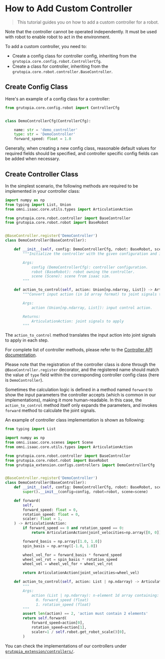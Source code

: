 # How to Add Custom Controller

> This tutorial guides you on how to add a custom controller for a robot.

Note that the controller cannot be operated independently. It must be used with robot to enable robot to act in the environment.


To add a custom controller, you need to:
- Create a config class for controller config, inheriting from the `grutopia.core.config.robot.ControllerCfg`.
- Create a class for controller, inheriting from the `grutopia.core.robot.controller.BaseController`.

## Create Config Class

Here's an example of a config class for a controller:

```Python
from grutopia.core.config.robot import ControllerCfg


class DemoControllerCfg(ControllerCfg):

    name: str = 'demo_controller'
    type: str = 'DemoController'
    forward_speed: float = 1.0
```

Generally, when creating a new config class, reasonable default values for required fields should be specified, and controller specific config fields can be added when necessary.

## Create Controller Class

In the simplest scenario, the following methods are required to be implemented in your controller class:

```python
import numpy as np
from typing import List, Union
from omni.isaac.core.utils.types import ArticulationAction

from grutopia.core.robot.controller import BaseController
from grutopia.core.robot.robot import BaseRobot


@BaseController.register('DemoController')
class DemoController(BaseController):

    def __init__(self, config: DemoControllerCfg, robot: BaseRobot, scene: Scene):
        """Initialize the controller with the given configuration and its owner robot.

        Args:
            config (DemoControllerCfg): controller configuration.
            robot (BaseRobot): robot owning the controller.
            scene (Scene): scene from isaac sim.
        """

    def action_to_control(self, action: Union[np.ndarray, List]) -> ArticulationAction:
        """Convert input action (in 1d array format) to joint signals to apply.

        Args:
            action (Union[np.ndarray, List]): input control action.

        Returns:
            ArticulationAction: joint signals to apply
        """
```

The `action_to_control` method translates the input action into joint signals to apply in each step.

For complete list of controller methods, please refer to the [Controller API documentation](../../api/robot.rst#module-grutopia.core.robot.controller).

Please note that the registration of the controller class is done through the `@BaseController.register` decorator, and the registered name should match the value of `type` field within the corresponding controller config class (here is `DemoController`).

Sometimes the calculation logic is defined in a method named `forward` to show the input parameters the controller accepts (which is common in our implementations), making it more human-readable. In this case, the `action_to_control` method itself only expands the parameters, and invokes `forward` method to calculate the joint signals.

An example of controller class implementation is shown as following:

```python
from typing import List

import numpy as np
from omni.isaac.core.scenes import Scene
from omni.isaac.core.utils.types import ArticulationAction

from grutopia.core.robot.controller import BaseController
from grutopia.core.robot.robot import BaseRobot
from grutopia_extension.configs.controllers import DemoControllerCfg


@BaseController.register('DemoController')
class DemoController(BaseController):
    def __init__(self, config: DemoControllerCfg, robot: BaseRobot, scene: Scene) -> None:
        super().__init__(config=config, robot=robot, scene=scene)

    def forward(
        self,
        forward_speed: float = 0,
        rotation_speed: float = 0,
        scaler: float = 1,
    ) -> ArticulationAction:
        if forward_speed == 0 and rotation_speed == 0:
            return ArticulationAction(joint_velocities=np.array([0, 0]))

        forward_basis = np.array([1.0, 1.0])
        spin_basis = np.array([-1.0, 1.0])

        wheel_vel_for = forward_basis * forward_speed
        wheel_vel_rot = spin_basis * rotation_speed
        wheel_vel = wheel_vel_for + wheel_vel_rot

        return ArticulationAction(joint_velocities=wheel_vel)

    def action_to_control(self, action: List | np.ndarray) -> ArticulationAction:
        """
        Args:
            action (List | np.ndarray): n-element 1d array containing:
              0. forward_speed (float)
              1. rotation_speed (float)
        """
        assert len(action) == 2, 'action must contain 2 elements'
        return self.forward(
            forward_speed=action[0],
            rotation_speed=action[1],
            scaler=1 / self.robot.get_robot_scale()[0],
        )
```

You can check the implementations of our controllers under [`grutopia_extension/controllers/`](https://github.com/OpenRobotLab/GRUtopia/tree/main/grutopia_extension/controllers).
